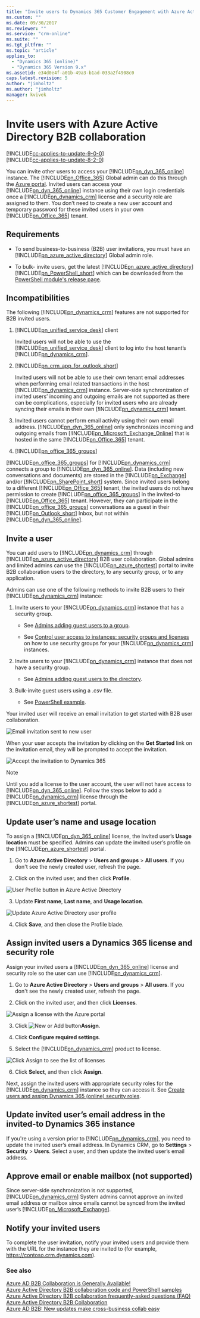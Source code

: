 ```yaml
---
title: "Invite users to Dynamics 365 Customer Engagement with Azure Active Directory B2B collaboration | MicrosoftDocs"
ms.custom: ""
ms.date: 09/30/2017
ms.reviewer: ""
ms.service: "crm-online"
ms.suite: ""
ms.tgt_pltfrm: ""
ms.topic: "article"
applies_to: 
  - "Dynamics 365 (online)"
  - "Dynamics 365 Version 9.x"
ms.assetid: e34d0e4f-a01b-49a3-b1ad-033a2f4908c0
caps.latest.revision: 5
author: "jimholtz"
ms.author: "jimholtz"
manager: kvivek
---
```

# Invite users with Azure Active Directory B2B collaboration

[!INCLUDE[cc-applies-to-update-9-0-0](../includes/cc_applies_to_update_9_0_0.md)]<br/>[!INCLUDE[cc-applies-to-update-8-2-0](../includes/cc_applies_to_update_8_2_0.md)]

You can invite other users to access your [!INCLUDE[pn_dyn_365_online](../includes/pn-crm-online.md)] instance. The [!INCLUDE[pn_Office_365](../includes/pn-office-365.md)] Global admin can do this through the [Azure portal](https://portal.azure.com). Invited users can access your [!INCLUDE[pn_dyn_365_online](../includes/pn-crm-online.md)] instance using their own login credentials once a [!INCLUDE[pn_dynamics_crm](../includes/pn-dynamics-crm.md)] license and a security role are assigned to them. You don’t need to create a new user account and temporary password for these invited users in your own [!INCLUDE[pn_Office_365](../includes/pn-office-365.md)] tenant.  
  
<a name="BKMK_Requirements"></a>   
## Requirements  
  
-   To send  business-to-business (B2B) user invitations, you  must have an [!INCLUDE[pn_azure_active_directory](../includes/pn-azure-active-directory.md)] Global admin role.  
  
-   To bulk- invite users, get the latest [!INCLUDE[pn_azure_active_directory](../includes/pn-azure-active-directory.md)][!INCLUDE[pn_PowerShell_short](../includes/pn-powershell-short.md)] which can be downloaded from the [PowerShell module's release page](https://www.powershellgallery.com/packages/AzureADPreview/2.0.0.98).  
  
<a name="BKMK_Incompatibilities"></a>   
## Incompatibilities  
 The following [!INCLUDE[pn_dynamics_crm](../includes/pn-dynamics-crm.md)] features are not supported for B2B invited users.  
  
1. [!INCLUDE[pn_unified_service_desk](../includes/pn-unified-service-desk.md)] client  
  
     Invited users will not be able to use the [!INCLUDE[pn_unified_service_desk](../includes/pn-unified-service-desk.md)] client to log into the host tenant’s [!INCLUDE[pn_dynamics_crm](../includes/pn-dynamics-crm.md)].  
  
2. [!INCLUDE[pn_crm_app_for_outlook_short](../includes/pn-crm-app-for-outlook-short.md)]  
  
     Invited users will not be able to use their own tenant email addresses when performing email related transactions in the host [!INCLUDE[pn_dynamics_crm](../includes/pn-dynamics-crm.md)] instance. Server-side synchronization of invited users’ incoming and outgoing emails are not supported as there can be complications, especially for invited users who are already syncing their emails in their own [!INCLUDE[pn_dynamics_crm](../includes/pn-dynamics-crm.md)] tenant.  
  
3.  Invited users cannot perform email activity using their own email address. [!INCLUDE[pn_dyn_365_online](../includes/pn-crm-online.md)] only synchronizes incoming and outgoing emails from [!INCLUDE[pn_Microsoft_Exchange_Online](../includes/pn-microsoft-exchange-online.md)] that is hosted in the same [!INCLUDE[pn_Office_365](../includes/pn-office-365.md)] tenant.  
  
4. [!INCLUDE[pn_office_365_groups](../includes/pn-office-365-groups.md)]  
  
 [!INCLUDE[pn_office_365_groups](../includes/pn-office-365-groups.md)] for [!INCLUDE[pn_dynamics_crm](../includes/pn-dynamics-crm.md)] connects a group to [!INCLUDE[pn_dyn_365_online](../includes/pn-crm-online.md)]. Data (including new conversations and documents) are stored in the [!INCLUDE[pn_Exchange](../includes/pn-exchange.md)] and/or [!INCLUDE[pn_SharePoint_short](../includes/pn-sharepoint-short.md)] system. Since invited users belong to a different [!INCLUDE[pn_Office_365](../includes/pn-office-365.md)] tenant, the invited users do not have permission to create [!INCLUDE[pn_office_365_groups](../includes/pn-office-365-groups.md)] in the invited-to [!INCLUDE[pn_Office_365](../includes/pn-office-365.md)] tenant. However, they can participate in the [!INCLUDE[pn_office_365_groups](../includes/pn-office-365-groups.md)] conversations as a guest in their [!INCLUDE[pn_Outlook_short](../includes/pn-outlook-short.md)] Inbox, but not within [!INCLUDE[pn_dyn_365_online](../includes/pn-crm-online.md)].  
  
<a name="BKMK_InviteUser"></a>   

## Invite a user  
 You can add users to [!INCLUDE[pn_dynamics_crm](../includes/pn-dynamics-crm.md)] through [!INCLUDE[pn_azure_active_directory](../includes/pn-azure-active-directory.md)] B2B user collaboration. Global admins and limited admins can use the [!INCLUDE[pn_azure_shortest](../includes/pn-azure-shortest.md)] portal to invite B2B collaboration users to the directory, to any security group, or to any application.  
  
 Admins can use one of the following methods to invite B2B users to their [!INCLUDE[pn_dynamics_crm](../includes/pn-dynamics-crm.md)] instance:  
  
1.  Invite users to your [!INCLUDE[pn_dynamics_crm](../includes/pn-dynamics-crm.md)] instance that has a security group.  
  
    -   See [Admins adding guest users to a group](https://docs.microsoft.com/azure/active-directory/active-directory-b2b-admin-add-users).  
  
    -   See [Control user access to instances: security groups and licenses](add-environment-subscription.md#BKMK_man_sec_group) on how to use security groups for your [!INCLUDE[pn_dynamics_crm](../includes/pn-dynamics-crm.md)] instances.  
  
2.  Invite users to your [!INCLUDE[pn_dynamics_crm](../includes/pn-dynamics-crm.md)] instance that does not have a security group.  
  
    -   See [Admins adding guest users to the directory](https://docs.microsoft.com/azure/active-directory/active-directory-b2b-admin-add-users).  
  
3.  Bulk-invite guest users using a .csv file.  
  
    -   See [PowerShell example](https://docs.microsoft.com/azure/active-directory/active-directory-b2b-code-samples).  
  
 Your invited user will receive an email invitation to get started with B2B user collaboration.  
  
 ![Email invitation sent to new user](media/email-invitation-sent-new-user.png "Email invitation sent to new user")  
  
 When your user accepts the invitation by clicking on the **Get Started** link on the invitation email, they will be prompted to accept the invitation.  
  
 ![Accept the invitation to Dynamics 365](media/accept-invitation-dynamics-365.png "Accept the invitation to Dynamics 365")  
  
> [!NOTE]
>  Until you add a license to the user account, the user will not have access to [!INCLUDE[pn_dyn_365_online](../includes/pn-crm-online.md)]. Follow the steps below to add a [!INCLUDE[pn_dynamics_crm](../includes/pn-dynamics-crm.md)] license through the [!INCLUDE[pn_azure_shortest](../includes/pn-azure-shortest.md)] portal.  
  
<a name="BKMK_UpdateUserName"></a>   
## Update user’s name and usage location  
 To assign a [!INCLUDE[pn_dyn_365_online](../includes/pn-crm-online.md)] license, the invited user’s **Usage location** must be specified. Admins can update the invited user’s profile on the [!INCLUDE[pn_azure_shortest](../includes/pn-azure-shortest.md)] portal.  
  
1.  Go  to **Azure Active Directory** > **Users and groups** > **All users**. If you don't see the newly created user, refresh the page.  
  
2.  Click on the invited user, and then click **Profile**.  
  
 ![User Profile button in Azure Active Directory](media/user-profile-button-azure-active-directory.png "User Profile button in Azure Active Directory")  
  
3.  Update **First name**, **Last name**, and **Usage location**.  
  
 ![Update Azure Active Directory user profile](media/update-azure-active-directory-user-profile.png "Update Azure Active Directory user profile")  
  
4.  Click **Save**, and then close the Profile blade.  
  
<a name="BKMK_AssignLicense"></a>   
## Assign invited users a Dynamics 365 license and security role  
 Assign your invited users a [!INCLUDE[pn_dyn_365_online](../includes/pn-crm-online.md)] license and security role so the user can use [!INCLUDE[pn_dynamics_crm](../includes/pn-dynamics-crm.md)].  
  
1.  Go  to **Azure Active Directory** > **Users and groups** > **All users**. If you don't see the newly created user, refresh the page.  
  
2.  Click on the invited user, and then click **Licenses**.  
  
 ![Assign a license with the Azure portal](media/assign-license-azure-portal.png "Assign a license with the Azure portal")  
  
3.  Click ![New or Add button](media/plus-2.png "New or Add button")**Assign**.  
  
4.  Click **Configure required settings**.  
  
5.  Select the [!INCLUDE[pn_dynamics_crm](../includes/pn-dynamics-crm.md)] product to license.  
  
 ![Click Assign to see the list of licenses](media/click-assign-list-licenses.png "Click Assign to see the list of licenses")  
  
6.  Click **Select**, and then click **Assign**.  
  
 Next, assign the invited users with appropriate security roles for the [!INCLUDE[pn_dynamics_crm](../includes/pn-dynamics-crm.md)] instance so they can access it. See [Create users and assign Dynamics 365 (online) security roles](create-users-assign-online-security-roles.md).  
  
<a name="BKMK_UpdateEmail"></a>   
## Update invited user’s email address in the invited-to Dynamics 365 instance  
 If you're using a version prior to [!INCLUDE[pn_dynamics_crm](../includes/pn-dynamics-crm.md)], you need to update the invited user’s email address. In Dynamics CRM, go to **Settings** > **Security** > **Users**. Select a user, and then update the invited user’s email address.  
  
<a name="BKMK_ApproveEmail"></a>   
## Approve email or enable mailbox (not supported)  
 Since server-side synchronization is not supported, [!INCLUDE[pn_dynamics_crm](../includes/pn-dynamics-crm.md)] System admins cannot approve an invited email address or mailbox since emails cannot be synced from the invited user’s [!INCLUDE[pn_Microsoft_Exchange](../includes/pn-microsoft-exchange.md)].  
  
<a name="BKMK_NotifyUser"></a>   
## Notify your invited users  
 To complete the user invitation, notify your invited users and provide them with the URL for the instance they are invited to (for example, https://contoso.crm.dynamics.com).  
  
### See also  
 [Azure AD B2B Collaboration is Generally Available!](https://blogs.technet.microsoft.com/enterprisemobility/2017/04/12/azure-ad-b2b-collaboration-is-generally-available/)   
 [Azure Active Directory B2B collaboration code and PowerShell samples](https://docs.microsoft.com/azure/active-directory/active-directory-b2b-code-samples)   
 [Azure Active Directory B2B collaboration frequently-asked questions (FAQ)](https://docs.microsoft.com/azure/active-directory/active-directory-b2b-faq)   
 [Azure Active Directory B2B Collaboration](https://docs.microsoft.com/azure/active-directory/active-directory-b2b-what-is-azure-ad-b2b)   
 [Azure AD B2B: New updates make cross-business collab easy](https://blogs.technet.microsoft.com/enterprisemobility/2017/02/01/azure-ad-b2b-new-updates-make-cross-business-collab-easy/)
